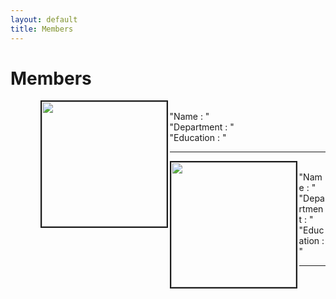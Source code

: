 ```yaml
---
layout: default
title: Members
---
```

<div class="post">
	<h1 class="pageTitle"> Members </h1>
		<ul> 
		<ul><img src=" /assets/img/touring.jpg" style="width: auto; height: 200px" align="left"  border="2"> 
    		<br clear "left> "Name : " 
 		   <br> "Department : "  <br> "Education : "   <hr>
		</ul> 
    <ul><img src=" /assets/img/touring.jpg" style="width: auto; height: 200px" align="left"  border="2"> 
    <br clear "left> "Name : " 
    <br> "Department : " 
    <br> "Education : "
    <hr>

</div>

